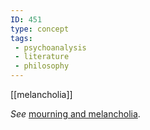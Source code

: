 ```yaml
---
ID: 451
type: concept
tags: 
 - psychoanalysis
 - literature
 - philosophy
---
```


[[melancholia]]

 *See* [mourning
and melancholia](#X51dd66f075a14ef02406828b251706a0d356efc).
